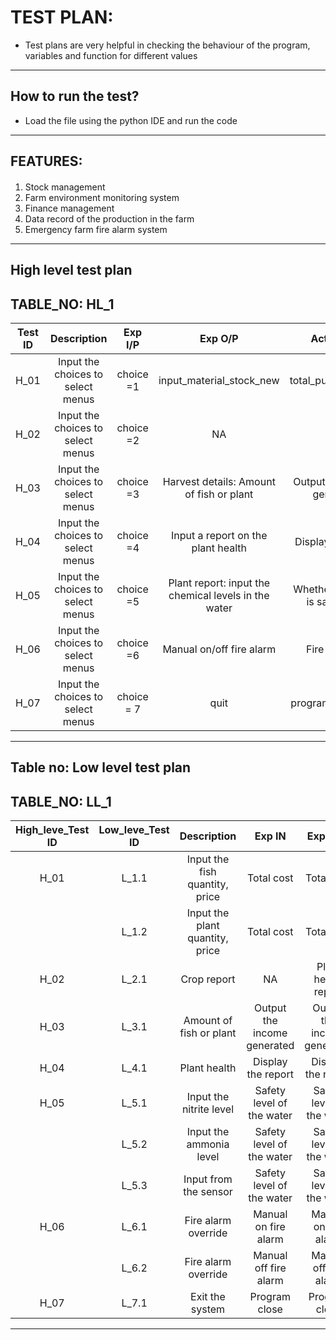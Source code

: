 # TEST PLAN:
 * Test plans are very helpful in checking the behaviour of the program, variables and function for different values
------------------------------------------------------------------------------------------------
## How to run the test? ##
* Load the file using the python IDE and run the code
---------------------------------------------------------------------------------------------------------------------------------------------------------------------------------
## FEATURES: ##
####
1. Stock management
2. Farm environment monitoring system
3. Finance management
4. Data record of the production in the farm
5. Emergency farm fire alarm system
----------------------------------------------------------------------------------------------------------------
## High level test plan

## TABLE_NO: HL_1 ##
| **Test ID** | **Description**                                              | **Exp I/P** | **Exp O/P** | **Actual Out** |**Type Of Test** |    
| :---------: | :----------------------------------------------------------: | :---------: | :---------: | :------------: | :-------------: |
|  H_01       | Input the choices to select menus  | choice =1 | input_material_stock_new | total_purchase_cost | total_purchase_cost | Manual |
|  H_02       |  Input the choices to select menus  | choice =2 |  NA | NA | Output a report on the crop health | Manual |
|  H_03       | Input the choices to select menus   | choice =3 | Harvest details: Amount of fish or plant | Output the income generated| Output the income generated | Manual |
|  H_04       | Input the choices to select menus   | choice =4 | Input a report on the plant health | Display the report | Display the report | Manual |
|  H_05       | Input the choices to select menus   | choice =5 | Plant report: input the chemical levels in the water| Whether the water is safe or not | Whether the water is safe or not | Manual |
|  H_06       | Input the choices to select menus   | choice =6 | Manual on/off fire alarm | Fire alarm on | Manual |
|  H_07       | Input the choices to select menus   | choice = 7| quit | program got closed | Manual | 
 

------------------------------------------------------------------------------------------------------------------------------------------------------------------
## Table no: Low level test plan

## TABLE_NO: LL_1 ##
| **High_leve_Test ID** | **Low_leve_Test ID** | **Description**       | **Exp IN** | **Exp OUT** | **Actual Out** |**Type Of Test**  |    
| :-------------------: | :------------------: | :-------------------: | :--------: | :---------: |:-------------: | :--------------: |
| H_01 | L_1.1 | Input the fish quantity, price | Total cost | Total cost | Manual |
|  | L_1.2 | Input the plant quantity, price | Total cost | Total cost | Mannual |
| H_02 | L_2.1 | Crop report | NA | Plant health report | Plant health report  | Mannual |
| H_03 | L_3.1 | Amount of fish or plant | Output the income generated | Output the income generated |Mannual |
| H_04 | L_4.1 | Plant health | Display the report| Display the report |Mannual |
| H_05 | L_5.1 | Input the nitrite level | Safety level of the water | Safety level of the water |Mannual |
|  | L_5.2 | Input the ammonia level | Safety level of the water | Safety level of the water | Manual |
|  | L_5.3 | Input from the sensor | Safety level of the water | Safety level of the water | Manual |
| H_06 | L_6.1 | Fire alarm override |Manual on fire alarm | Manual on fire alarm  |Mannual |
|  | L_6.2 | Fire alarm override |Manual off fire alarm | Manual off fire alarm  |Mannual |
| H_07 | L_7.1 | Exit the system | Program close | Program close | Manual | 
------------------------------------------------------------------------------------------------
